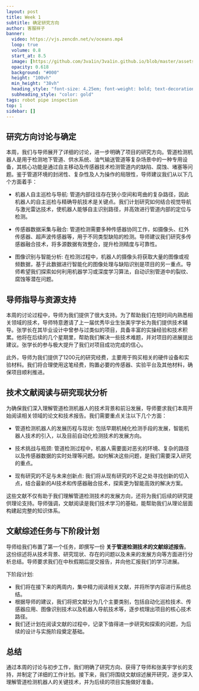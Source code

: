 ```yaml
---
layout: post
title: Week 1
subtitle: 确定研究方向
author: 客服祥子
banner:
  video: https://vjs.zencdn.net/v/oceans.mp4
  loop: true
  volume: 0.8
  start_at: 8.5
  image: [https://github.com/3va1in/3va1in.github.io/blob/master/assets/images/WechatIMG7194.jpg](https://github.com/3va1in/3va1in.github.io/blob/master/assets/images/WechatIMG7196.jpg)
  opacity: 0.618
  background: "#000"
  height: "100vh"
  min_height: "38vh"
  heading_style: "font-size: 4.25em; font-weight: bold; text-decoration: underline"
  subheading_style: "color: gold"
tags: robot pipe inspection
top: 1
sidebar: []
---
```


## 研究方向讨论与确定

本周，我们与导师展开了详细的讨论，进一步明确了项目的研究方向。管道检测机器人是用于检测地下管道、供水系统、油气输送管道等复杂场景中的一种专用设备，其核心功能是通过自主移动及传感器技术检测管道内的缺陷、腐蚀、堵塞等问题。鉴于管道环境的封闭性、复杂性及人为操作的局限性，导师建议我们从以下几个方面着手：

- 机器人自主巡检与导航: 管道内部往往存在狭小空间和弯曲的复杂路径，因此机器人的自主巡检与精确导航技术是关键点。我们计划研究如何结合视觉导航与激光雷达技术，使机器人能够自主识别路径，并高效进行管道内部的定位与检测。
  
- 传感器数据采集与融合: 管道检测需要多种传感器协同工作，如摄像头、红外传感器、超声波传感器等，用于不同类型缺陷的检测。导师建议我们研究多传感器融合技术，将多源数据有效整合，提升检测精度与可靠性。

- 图像识别与智能分析: 在检测过程中，机器人的摄像头将获取大量的图像或视频数据，基于此数据进行智能化的图像处理与缺陷识别是项目的另一重点。导师希望我们探索如何利用机器学习或深度学习算法，自动识别管道中的裂纹、腐蚀等潜在问题。


## 导师指导与资源支持

本周的讨论过程中，导师为我们提供了很大支持。为了帮助我们在短时间内熟悉相关领域的技术，导师特意邀请了上一届优秀毕业生张美宇学长为我们提供技术辅导。张学长在其毕业设计中曾参与过类似的项目，具备丰富的实操经验和技术积累。他将在后续的几个星期里，帮助我们解决一些技术难题，并对项目的进展提出建议。张学长的参与极大提升了我们对项目成功完成的信心。

此外，导师为我们提供了1200元的研究经费，主要用于购买相关的硬件设备和实验材料。我们将合理使用这笔经费，购置必要的传感器、实验平台及其他材料，确保项目顺利推进。


## 技术文献阅读与研究现状分析

为确保我们深入理解管道检测机器人的技术背景和前沿发展，导师要求我们本周开始阅读相关领域的论文和技术报告。我们需要重点关注以下几个方面：

- 管道检测机器人的发展历程与现状: 包括早期机械化检测手段的发展，智能机器人技术的引入，以及目前自动化检测技术的发展方向。
  
- 技术挑战与瓶颈: 管道检测过程中，机器人需要面对恶劣的环境、复杂的路径以及传感器数据的实时处理等问题。如何解决这些问题，是我们需要深入研究的重点。

- 现有研究的不足与未来创新点: 我们将从现有研究的不足之处寻找创新的切入点，结合最新的AI技术和传感器融合技术，探索更为智能高效的解决方案。

这些文献不仅有助于我们理解管道检测技术的发展方向，还将为我们后续的研究提供理论支持。导师强调，文献阅读是我们技术学习的基础，能帮助我们从理论层面构建起完整的知识体系。


## 文献综述任务与下阶段计划

导师给我们布置了第一个任务，即撰写一份 **关于管道检测技术的文献综述报告**。这份综述将从技术背景、研究现状、存在的问题以及未来的发展方向等方面进行分析总结。导师要求我们在中秋假期后提交报告，并向他汇报我们的学习进展。

下阶段计划:
- 我们将在接下来的两周内，集中精力阅读相关文献，并将所学内容进行系统总结。
- 根据导师的建议，我们将把文献分为几个主要类别，包括自动化巡检技术、传感器应用、图像识别技术以及机器人导航技术等，逐步梳理出项目的核心技术路径。
- 我们还计划在阅读文献的过程中，记录下值得进一步研究和探索的问题，为后续的设计与实施阶段奠定基础。


## 总结
通过本周的讨论与初步工作，我们明确了研究方向、获得了导师和张美宇学长的支持，并制定了详细的工作计划。接下来，我们将围绕文献综述展开研究，逐步深入理解管道检测机器人的关键技术，并为后续的项目实施做好准备。
